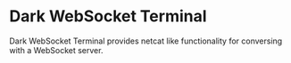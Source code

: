 # Dark WebSocket Terminal
Dark WebSocket Terminal provides netcat like functionality for conversing with a WebSocket server.

